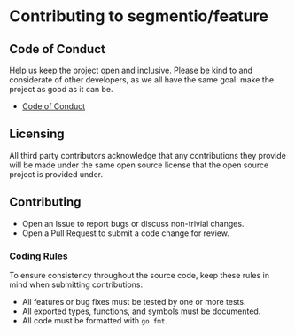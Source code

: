 # Contributing to segmentio/feature

## Code of Conduct

Help us keep the project open and inclusive. Please be kind to and
considerate of other developers, as we all have the same goal: make
the project as good as it can be.

* [Code of Conduct](./CODE_OF_CONDUCT.md)

## Licensing

All third party contributors acknowledge that any contributions they provide
will be made under the same open source license that the open source project
is provided under.

## Contributing

* Open an Issue to report bugs or discuss non-trivial changes.
* Open a Pull Request to submit a code change for review.

### Coding Rules

To ensure consistency throughout the source code, keep these rules in mind
when submitting contributions:

* All features or bug fixes must be tested by one or more tests.
* All exported types, functions, and symbols must be documented.
* All code must be formatted with `go fmt`.

